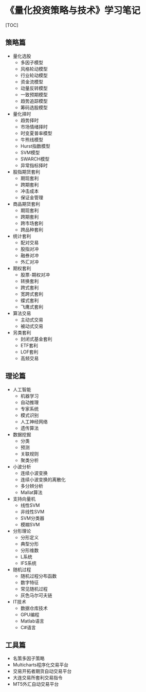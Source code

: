 # 《量化投资策略与技术》学习笔记

[TOC]

## 策略篇

- 量化选股
  - 多因子模型
  - 风格轮动模型
  - 行业轮动模型
  - 资金流模型
  - 动量反转模型
  - 一致预期模型
  - 趋势追踪模型
  - 筹码选股模型
- 量化择时
  - 趋势择时
  - 市场情绪择时
  - 时变夏普率模型
  - 牛熊线模型
  - Hurst指数模型
  - SVM模型
  - SWARCH模型
  - 异常指标择时
- 股指期货套利
  - 期现套利
  - 跨期套利
  - 冲击成本
  - 保证金管理
- 商品期货套利
  - 期现套利
  - 跨期套利
  - 跨市场套利
  - 跨品种套利
- 统计套利
  - 配对交易
  - 股指对冲
  - 融券对冲
  - 外汇对冲
- 期权套利
  - 股票-期权对冲
  - 转换套利
  - 跨式套利
  - 宽跨式套利
  - 蝶式套利
  - 飞鹰式套利
- 算法交易
  - 主动式交易
  - 被动式交易
- 另类套利
  - 封闭式基金套利
  - ETF套利
  - LOF套利
  - 高频交易

## 理论篇

- 人工智能
  - 机器学习
  - 自动推理
  - 专家系统
  - 模式识别
  - 人工神经网络
  - 遗传算法
- 数据挖掘
  - 分类
  - 预测
  - 关联规则
  - 聚类分析
- 小波分析
  - 连续小波变换
  - 连续小波变换的离散化
  - 多分辨分析
  - Mallat算法
- 支持向量机
  - 线性SVM
  - 非线性SVM
  - SVM分类器
  - 模糊SVM
- 分形理论
  - 分形定义
  - 典型分形
  - 分形维数
  - L系统
  - IFS系统
- 随机过程
  - 随机过程分布函数
  - 数字特征
  - 常见随机过程
  - 灰色马尔可夫链
- IT技术
  - 数据仓库技术
  - GPU编程
  - Matlab语言
  - C#语言

## 工具篇

- 名策多因子策略
- Multicharts程序化交易平台
- 交易开拓者期货自动交易平台
- 大连交易所套利交易指令
- MT5外汇自动交易平台